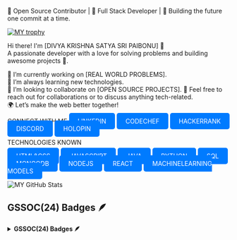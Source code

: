 🔔 Open Source Contributor | 💼 Full Stack Developer | 🚀 Building the future one commit at a time.

[![MY trophy](https://github-profile-trophy.vercel.app/?username=DIVYAKRISHNASATYASRI&theme=monokai)](https://github.com/DIVYAKRISHNASATYASRI/github-profile-trophy)
 
Hi there! I'm [DIVYA KRISHNA SATYA SRI PAIBONU] 👋  
A passionate developer with a love for solving problems and building awesome projects 🚀.


🔭 I’m currently working on [REAL WORLD PROBLEMS].  
🌱 I’m always learning new technologies.  
👯 I’m looking to collaborate on [OPEN SOURCE PROJECTS]. 
💬 Feel free to reach out for collaborations or to discuss anything tech-related.  
🌍 Let’s make the web better together!

CONNECT WITH ME
<a href="https://www.linkedin.com/in/divya-krishna-satya-sri-paibonu-56a22a294/" style="background-color: #007bff; color: white; padding: 10px 20px; border-radius: 5px; text-decoration: none;">LINKEDIN</a>
<a href="https://www.codechef.com/users/divyapaibonu" style="background-color: #007bff; color: white; padding: 10px 20px; border-radius: 5px; text-decoration: none;">CODECHEF</a>
<a href="https://www.hackerrank.com/profile/divya_paibonu" style="background-color: #007bff; color: white; padding: 10px 20px; border-radius: 5px; text-decoration: none;">HACKERRANK</a>
<a href="https://discord.com/channels/@me" style="background-color: #007bff; color: white; padding: 10px 20px; border-radius: 5px; text-decoration: none;">DISCORD</a>
<a href="https://www.holopin.io/@divyakrishnasatyasri#" style="background-color: #007bff; color: white; padding: 10px 20px; border-radius: 5px; text-decoration: none;">HOLOPIN</a>


TECHNOLOGIES KNOWN

<a href="" style="background-color: #007bff; color: white; padding: 10px 20px; border-radius: 5px; text-decoration: none;">HTML&CSS</a>
<a href="" style="background-color: #007bff; color: white; padding: 10px 20px; border-radius: 5px; text-decoration: none;">JAVASCRIPT</a>
<a href="" style="background-color: #007bff; color: white; padding: 10px 20px; border-radius: 5px; text-decoration: none;">JAVA</a>
<a href="" style="background-color: #007bff; color: white; padding: 10px 20px; border-radius: 5px; text-decoration: none;">PYTHON</a>
<a href="" style="background-color: #007bff; color: white; padding: 10px 20px; border-radius: 5px; text-decoration: none;">SQL</a>
<a href="" style="background-color: #007bff; color: white; padding: 10px 20px; border-radius: 5px; text-decoration: none;">MONGODB</a>
<a href="" style="background-color: #007bff; color: white; padding: 10px 20px; border-radius: 5px; text-decoration: none;">NODEJS</a>
<a href="" style="background-color: #007bff; color: white; padding: 10px 20px; border-radius: 5px; text-decoration: none;">REACT</a>
<a href="" style="background-color: #007bff; color: white; padding: 10px 20px; border-radius: 5px; text-decoration: none;">MACHINELEARNING MODELS</a>
















![MY GitHub Stats](https://github-readme-stats.vercel.app/api?username=DIVYAKRISHNASATYASRI&show_icons=true&theme=radical)

<!---
DIVYAKRISHNASATYASRI/DIVYAKRISHNASATYASRI is a ✨ special ✨ repository because its `README.md` (this file) appears on your GitHub profile.
You can click the Preview link to take a look at your changes.
--->
## GSSOC(24) Badges 🪶
<details>	
 <summary><b>GSSOC(24) Badges 🪶</b></summary><br>
<div style='display:flex; align-items:center; gap: 10px;' align='center'><a href="https://gssoc.girlscript.tech/leaderboard">
<img src="https://raw.githubusercontent.com/GSSoC24/Postman-Challenge/main/docs/assets/Postman%20White.png" width="100px" height="100px" />
 <img src="https://raw.githubusercontent.com/GSSoC24/Hack-Web3Conf/refs/heads/main/assets/Hack-Web3Conf%202024%20Badge%20(2).png" width="100px" height="100px" />
   <img src="https://raw.githubusercontent.com/GSSoC24/Postman-Challenge/main/docs/assets/1.png" width="100px" height="100px" />
  <img src="https://raw.githubusercontent.com/GSSoC24/Postman-Challenge/main/docs/assets/2.png" width="100px" height="100px" />
  <img src="https://raw.githubusercontent.com/GSSoC24/Postman-Challenge/main/docs/assets/3.png" width="100px" height="100px" />
  <img src="https://raw.githubusercontent.com/GSSoC24/Postman-Challenge/main/docs/assets/4.png" width="100px" height="100px" />
  <img src="https://raw.githubusercontent.com/GSSoC24/Postman-Challenge/main/docs/assets/5.png" width="100px" height="100px" />
</div>
</details>
